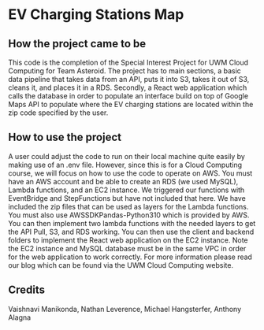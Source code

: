 # EV Charging Stations Map

## How the project came to be
This code is the completion of the Special Interest Project for UWM Cloud Computing
for Team Asteroid. The project has to main sections, a basic data pipeline that takes
data from an API, puts it into S3, takes it out of S3, cleans it, and places it in
a RDS. Secondly, a React web application which calls the database in order to populate
an interface build on top of Google Maps API to populate where the EV charging stations
are located within the zip code specified by the user.

## How to use the project
A user could adjust the code to run on their local machine quite easily by making use
of an .env file. However, since this is for a Cloud Computing course, we will focus on
how to use the code to operate on AWS. You must have an AWS account and be able to create
an RDS (we used MySQL), Lambda functions, and an EC2 instance. We triggered our functions
with EventBridge and StepFunctions but have not included that here. We have included the
zip files that can be used as layers for the Lambda functions. You must also use 
AWSSDKPandas-Python310 which is provided by AWS. You can then implement two lambda
functions with the needed layers to get the API Pull, S3, and RDS working. You can
then use the client and backend folders to implement the React web application on the
EC2 instance. Note the EC2 instance and MySQL database must be in the same VPC in order
for the web application to work correctly. For more information please read our blog
which can be found via the UWM Cloud Computing website.

## Credits
Vaishnavi Manikonda,
Nathan Leverence,
Michael Hangsterfer,
Anthony Alagna
